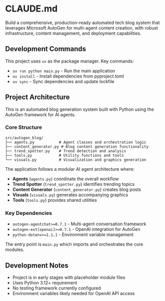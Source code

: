 # CLAUDE.md

Build a comprehensive, production-ready automated tech blog system that leverages Microsoft AutoGen for multi-agent content creation, with robust infrastructure, content management, and deployment capabilities.

## Development Commands

This project uses `uv` as the package manager. Key commands:

- `uv run python main.py` - Run the main application
- `uv install` - Install dependencies from pyproject.toml
- `uv sync` - Sync dependencies and update lockfile

## Project Architecture

This is an automated blog generation system built with Python using the AutoGen framework for AI agents.

### Core Structure

```
src/autogen_blog/
├── agents.py           # Agent classes and orchestration logic
├── content_generator.py # Blog content generation functionality
├── trend_spotter.py    # Trend detection and analysis
├── tools.py            # Utility functions and tools
└── visuals.py          # Visualization and graphics generation
```

The application follows a modular AI agent architecture where:
- **Agents** (`agents.py`) coordinate the overall workflow
- **Trend Spotter** (`trend_spotter.py`) identifies trending topics
- **Content Generator** (`content_generator.py`) creates blog posts
- **Visuals** (`visuals.py`) generates accompanying graphics
- **Tools** (`tools.py`) provides shared utilities

### Key Dependencies

- `autogen-agentchat>=0.7.1` - Multi-agent conversation framework
- `autogen-ext[openai]>=0.7.1` - OpenAI integration for AutoGen
- `python-dotenv>=1.1.1` - Environment variable management

The entry point is `main.py` which imports and orchestrates the core modules.

## Development Notes

- Project is in early stages with placeholder module files
- Uses Python 3.12+ requirement
- No testing framework currently configured
- Environment variables likely needed for OpenAI API access